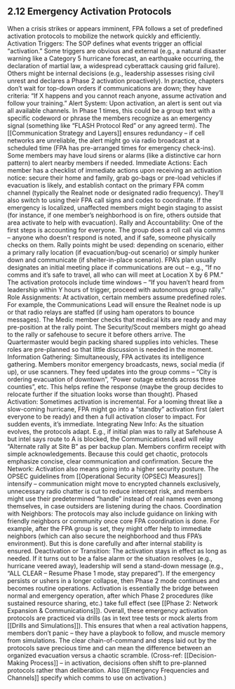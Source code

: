 ## 2.12 Emergency Activation Protocols

  

When a crisis strikes or appears imminent, FPA follows a set of predefined activation protocols to mobilize the network quickly and efficiently. Activation Triggers: The SOP defines what events trigger an official “activation.” Some triggers are obvious and external (e.g., a natural disaster warning like a Category 5 hurricane forecast, an earthquake occurring, the declaration of martial law, a widespread cyberattack causing grid failure). Others might be internal decisions (e.g., leadership assesses rising civil unrest and declares a Phase 2 activation proactively). In practice, chapters don’t wait for top-down orders if communications are down; they have criteria: “If X happens and you cannot reach anyone, assume activation and follow your training.” Alert System: Upon activation, an alert is sent out via all available channels. In Phase 1 times, this could be a group text with a specific codeword or phrase the members recognize as an emergency signal (something like “FLASH Protocol Red” or any agreed term). The [[Communication Strategy and Layers]] ensures redundancy – if cell networks are unreliable, the alert might go via radio broadcast at a scheduled time (FPA has pre-arranged times for emergency check-ins). Some members may have loud sirens or alarms (like a distinctive car horn pattern) to alert nearby members if needed. Immediate Actions: Each member has a checklist of immediate actions upon receiving an activation notice: secure their home and family, grab go-bags or pre-load vehicles if evacuation is likely, and establish contact on the primary FPA comm channel (typically the Realnet node or designated radio frequency). They’ll also switch to using their FPA call signs and codes to coordinate. If the emergency is localized, unaffected members might begin staging to assist (for instance, if one member’s neighborhood is on fire, others outside that area activate to help with evacuation). Rally and Accountability: One of the first steps is accounting for everyone. The group does a roll call via comms – anyone who doesn’t respond is noted, and if safe, someone physically checks on them. Rally points might be used: depending on scenario, either a primary rally location (if evacuation/bug-out scenario) or simply hunker down and communicate (if shelter-in-place scenario). FPA’s plan usually designates an initial meeting place if communications are out – e.g., “If no comms and it’s safe to travel, all who can will meet at Location X by 6 PM.” The activation protocols include time windows – “If you haven’t heard from leadership within Y hours of trigger, proceed with autonomous group rally.” Role Assignments: At activation, certain members assume predefined roles. For example, the Communications Lead will ensure the Realnet node is up or that radio relays are staffed (if using ham operators to bounce messages). The Medic member checks that medical kits are ready and may pre-position at the rally point. The Security/Scout members might go ahead to the rally or safehouse to secure it before others arrive. The Quartermaster would begin packing shared supplies into vehicles. These roles are pre-planned so that little discussion is needed in the moment. Information Gathering: Simultaneously, FPA activates its intelligence gathering. Members monitor emergency broadcasts, news, social media (if up), or use scanners. They feed updates into the group comms – “City is ordering evacuation of downtown”, “Power outage extends across three counties”, etc. This helps refine the response (maybe the group decides to relocate further if the situation looks worse than thought). Phased Activation: Sometimes activation is incremental. For a looming threat like a slow-coming hurricane, FPA might go into a “standby” activation first (alert everyone to be ready) and then a full activation closer to impact. For sudden events, it’s immediate. Integrating New Info: As the situation evolves, the protocols adapt. E.g., if initial plan was to rally at Safehouse A but intel says route to A is blocked, the Communications Lead will relay “Alternate rally at Site B” as per backup plan. Members confirm receipt with simple acknowledgements. Because this could get chaotic, protocols emphasize concise, clear communication and confirmation. Secure the Network: Activation also means going into a higher security posture. The OPSEC guidelines from [[Operational Security (OPSEC) Measures]] intensify – communication might move to encrypted channels exclusively, unnecessary radio chatter is cut to reduce intercept risk, and members might use their predetermined “handle” instead of real names even among themselves, in case outsiders are listening during the chaos. Coordination with Neighbors: The protocols may also include guidance on linking with friendly neighbors or community once core FPA coordination is done. For example, after the FPA group is set, they might offer help to immediate neighbors (which can also secure the neighborhood and thus FPA’s environment). But this is done carefully and after internal stability is ensured. Deactivation or Transition: The activation stays in effect as long as needed. If it turns out to be a false alarm or the situation resolves (e.g., hurricane veered away), leadership will send a stand-down message (e.g., “ALL CLEAR – Resume Phase 1 mode, stay prepared”). If the emergency persists or ushers in a longer collapse, then Phase 2 mode continues and becomes routine operations. Activation is essentially the bridge between normal and emergency operation, after which Phase 2 procedures (like sustained resource sharing, etc.) take full effect (see [[Phase 2: Network Expansion & Communications]]). Overall, these emergency activation protocols are practiced via drills (as in text tree tests or mock alerts from [[Drills and Simulations]]). This ensures that when a real activation happens, members don’t panic – they have a playbook to follow, and muscle memory from simulations. The clear chain-of-command and steps laid out by the protocols save precious time and can mean the difference between an organized evacuation versus a chaotic scramble. (Cross-ref: [[Decision-Making Process]] – in activation, decisions often shift to pre-planned protocols rather than deliberation. Also [[Emergency Frequencies and Channels]] specify which comms to use on activation.)